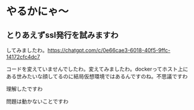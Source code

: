 # やるかにゃ～

## とりあえずssl発行を試みますわ
してみましたわ。https://chatgpt.com/c/0e66cae3-6018-40f5-9ffc-14172cfc4dc7

コードを変えていませんでしたわ。変えてみましたわ。dockerってホスト上にある世みたいな顔してるのに結局仮想環境ではあるんですのね。不思議ですわ

理解したですわ

問題は動かないことですわ